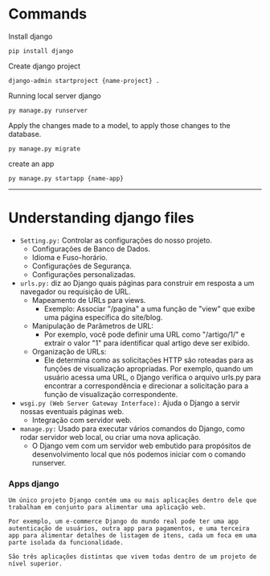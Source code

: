 # Commands

Install django
```
pip install django
```
Create django project
```
django-admin startproject {name-project} .
```
Running local server django
```
py manage.py runserver
```
Apply the changes made to a model, to apply those changes to the database.
```
py manage.py migrate
```
create an app
```
py manage.py startapp {name-app}
```

---
# Understanding django files

- ``Setting.py:`` Controlar as configurações do nosso projeto.
  - Configurações de Banco de Dados.
  - Idioma e Fuso-horário.
  - Configurações de Segurança.
  - Configurações personalizadas.
- ``urls.py:``  diz ao Django quais páginas para construir em resposta a um navegador ou requisição de URL.
  - Mapeamento de URLs para views.
    - Exemplo: Associar "/pagina" a uma função de "view" que exibe uma página específica do site/blog.
  - Manipulação de Parâmetros de URL:
    - Por exemplo, você pode definir uma URL como "/artigo/1/" e extrair o valor "1" para identificar qual artigo deve ser exibido.
  - Organização de URLs:
    - Ele determina como as solicitações HTTP são roteadas para as funções de visualização apropriadas. Por exemplo, quando um usuário acessa uma URL, o Django verifica o arquivo urls.py para encontrar a correspondência e direcionar a solicitação para a função de visualização correspondente.
- ``wsgi.py (Web Server Gateway Interface):`` Ajuda o Django a servir nossas eventuais páginas web.
  - Integração com servidor web.
- ``manage.py:`` Usado para executar vários comandos do Django, como rodar servidor web local, ou criar uma nova aplicação.
  - O Django vem com um servidor web embutido para propósitos de desenvolvimento local que nós podemos iniciar com o comando runserver.

### Apps django

```text
Um único projeto Django contém uma ou mais aplicações dentro dele que trabalham em conjunto para alimentar uma aplicação web.

Por exemplo, um e-commerce Django do mundo real pode ter uma app autenticação de usuários, outra app para pagamentos, e uma terceira app para alimentar detalhes de listagem de itens, cada um foca em uma parte isolada da funcionalidade. 

São três aplicações distintas que vivem todas dentro de um projeto de nível superior.
```
